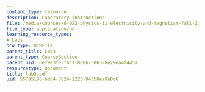 ```yaml
---
content_type: resource
description: Laboratory instructions.
file: /media/courses/8-022-physics-ii-electricity-and-magnetism-fall-2004/55795198bdd43824222394558ea9a0c6_lab3.pdf
file_type: application/pdf
learning_resource_types:
- Labs
ocw_type: OCWFile
parent_title: Labs
parent_type: CourseSection
parent_uid: 6e7983fe-f6c1-8d0b-5063-8e29ea4f4457
resourcetype: Document
title: lab3.pdf
uid: 55795198-bdd4-3824-2223-94558ea9a0c6
---
```

